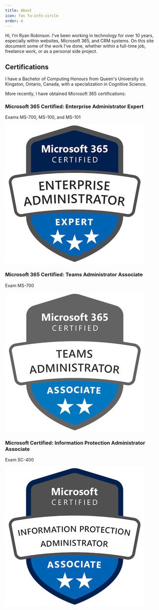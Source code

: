 ```yaml
---
title: About
icon: fas fa-info-circle
order: 4
---
```



Hi, I’m Ryan Robinson. I’ve been working in technology for over 10 years, especially within websites, Microsoft 365, and CRM systems. On this site document some of the work I’ve done, whether within a full-time job, freelance work, or as a personal side project.

## Certifications

I have a Bachelor of Computing Honours from Queen's University in Kingston, Ontario, Canada, with a specialization in Cognitive Science.

More recently, I have obtained Microsoft 365 certifications:

### Microsoft 365 Certified: Enterprise Administrator Expert

Exams MS-700, MS-100, and MS-101

![Enterprise Administrator Expert badge](../_data/_assets/microsoft-365-certified-enterprise-administrator-expert.png "Enterprise Administrator badge")

### Microsoft 365 Certified: Teams Administrator Associate 

Exam MS-700

![Microsoft Teams Administrator Associate badge](../_data/_assets/microsoft-365-certified-teams-administrator-associate.png "Teams Administrator badge")

### Microsoft Certified: Information Protection Administrator Associate

Exam SC-400

![Microsoft Information Protection Administrator Associate badge](../_data/_assets/microsoft-certified-information-protection-administrator-associate.png "Information Protection Administrator badge")